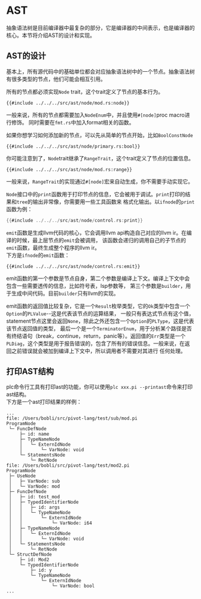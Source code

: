 # AST

抽象语法树是目前编译器中最复杂的部分，它是编译器的中间表示，也是编译器的核心。本节将介绍AST的设计和实现。  

## AST的设计

基本上，所有源代码中的基础单位都会对应抽象语法树中的一个节点。抽象语法树有很多类型的节点，他们可能会相互引用。  

所有的节点都必须实现`Node` trait，这个trait定义了节点的基本行为。  

```rust,no_run,noplayground
{{#include ../../../src/ast/node/mod.rs:node}}
```

一般来说，所有的节点都需要加入`NodeEnum`中，并且使用`#[node]`proc macro进行修饰。
同时需要在`fmt.rs`中加入format相关的函数。

如果你想学习如何添加新的节点，可以先从简单的节点开始，比如`BoolConstNode`

```rust,no_run,noplayground
{{#include ../../../src/ast/node/primary.rs:bool}}
```


你可能注意到了，`Node`trait继承了`RangeTrait`，这个trait定义了节点的位置信息。  

```rust,no_run,noplayground
{{#include ../../../src/ast/node/mod.rs:range}}
```
一般来说，`RangeTrait`的实现通过`#[node]`宏来自动生成，你不需要手动实现它。  

`Node`接口中的`print`函数用于打印节点的信息，它会被用于调试。`print`打印的结果和`tree`的输出非常像，你需要用一些工具函数来
格式化输出。以`ifnode`的`print`函数为例：  

```rust
{{#include ../../../src/ast/node/control.rs:print}}
```  

`emit`函数是生成llvm代码的核心，它会调用llvm api构造自己对应的llvm ir。在编译的时候，最上层节点的`emit`会被调用，
该函数会递归的调用自己的子节点的`emit`函数，最终生成整个程序的llvm ir。  
下方是`ifnode`的`emit`函数：  

```rust,no_run,noplayground
{{#include ../../../src/ast/node/control.rs:emit}}
```

emit函数的第一个参数是节点自身，第二个参数是编译上下文。编译上下文中会包含一些需要透传的信息，比如符号表，lsp参数等，
第三个参数是`builder`，用于生成中间代码。目前`builder`只有llvm的实现。

emit函数的返回值比较复杂，它是一个`Result`枚举类型，它的`Ok`类型中包含一个`Option`的`PLValue`--这是代表该节点的运算结果，
一般只有表达式节点有这个值，statement节点这里会返回`None`，除此之外还包含一个`Option`的`PLType`，这是代表该节点返回值的类型，
最后一个是一个`TerminatorEnum`，用于分析某个路径是否有终结语句（break，continue，return，panic等）。返回值的`Err`类型是一个`PLDiag`，这个类型是用于报告错误的，包含了所有的错误信息。一般来说，在返回之前错误就会被加到编译上下文中，所以调用者不需要对其进行
任何处理。


## 打印AST结构

plc命令行工具有打印ast的功能，你可以使用`plc xxx.pi --printast`命令来打印ast结构。  
下方是一个ast打印结果的样例：

```ast
...
file: /Users/bobli/src/pivot-lang/test/sub/mod.pi
ProgramNode
 └─ FuncDefNode
     ├─ id: name
     ├─ TypeNameNode
     │   └─ ExternIdNode
     │       └─ VarNode: void
     └─ StatementsNode
         └─ RetNode
file: /Users/bobli/src/pivot-lang/test/mod2.pi
ProgramNode
 ├─ UseNode
 │   ├─ VarNode: sub
 │   └─ VarNode: mod
 ├─ FuncDefNode
 │   ├─ id: test_mod
 │   ├─ TypedIdentifierNode
 │   │   ├─ id: args
 │   │   └─ TypeNameNode
 │   │       └─ ExternIdNode
 │   │           └─ VarNode: i64
 │   ├─ TypeNameNode
 │   │   └─ ExternIdNode
 │   │       └─ VarNode: void
 │   └─ StatementsNode
 │       └─ RetNode
 └─ StructDefNode
     ├─ id: Mod2
     └─ TypedIdentifierNode
         ├─ id: y
         └─ TypeNameNode
             └─ ExternIdNode
                 └─ VarNode: bool
...
```
